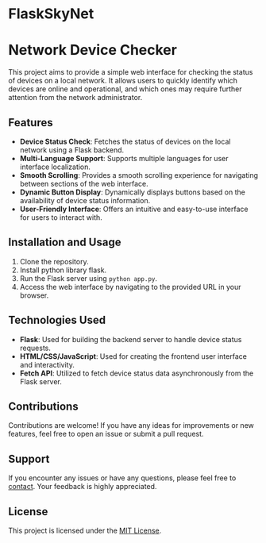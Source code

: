 # FlaskSkyNet
# Network Device Checker

This project aims to provide a simple web interface for checking the status of devices on a local network. It allows users to quickly identify which devices are online and operational, and which ones may require further attention from the network administrator.

## Features

- **Device Status Check**: Fetches the status of devices on the local network using a Flask backend.
- **Multi-Language Support**: Supports multiple languages for user interface localization.
- **Smooth Scrolling**: Provides a smooth scrolling experience for navigating between sections of the web interface.
- **Dynamic Button Display**: Dynamically displays buttons based on the availability of device status information.
- **User-Friendly Interface**: Offers an intuitive and easy-to-use interface for users to interact with.

## Installation and Usage

1. Clone the repository.
2. Install python library flask.
3. Run the Flask server using `python app.py`.
4. Access the web interface by navigating to the provided URL in your browser.

## Technologies Used

- **Flask**: Used for building the backend server to handle device status requests.
- **HTML/CSS/JavaScript**: Used for creating the frontend user interface and interactivity.
- **Fetch API**: Utilized to fetch device status data asynchronously from the Flask server.

## Contributions

Contributions are welcome! If you have any ideas for improvements or new features, feel free to open an issue or submit a pull request.

## Support

If you encounter any issues or have any questions, please feel free to [contact](mailto:fatalerror14.88@icloud.com). Your feedback is highly appreciated.

## License

This project is licensed under the [MIT License](LICENSE).
